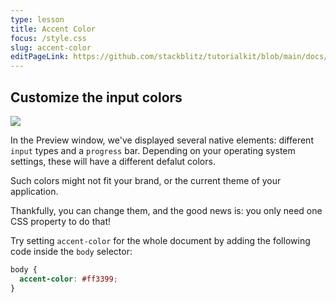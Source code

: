 ```yaml
---
type: lesson
title: Accent Color
focus: /style.css
slug: accent-color
editPageLink: https://github.com/stackblitz/tutorialkit/blob/main/docs/demo/src/content/tutorial/1-forms-css/2-colors/1-accent-color/content.md?plain=1  
---
```


## Customize the input colors

<img src="/images/accent-color.png" class="h-20 m-auto">

In the Preview window, we've displayed several native elements: different `input` types and a `progress` bar. Depending on your operating system settings, these will have a different defalut colors.

Such colors might not fit your brand, or the current theme of your application.

Thankfully, you can change them, and the good news is: you only need one CSS property to do that!

Try setting `accent-color` for the whole document by adding the following code inside the `body` selector:

```css add={2}
body {
  accent-color: #ff3399;
}
```
